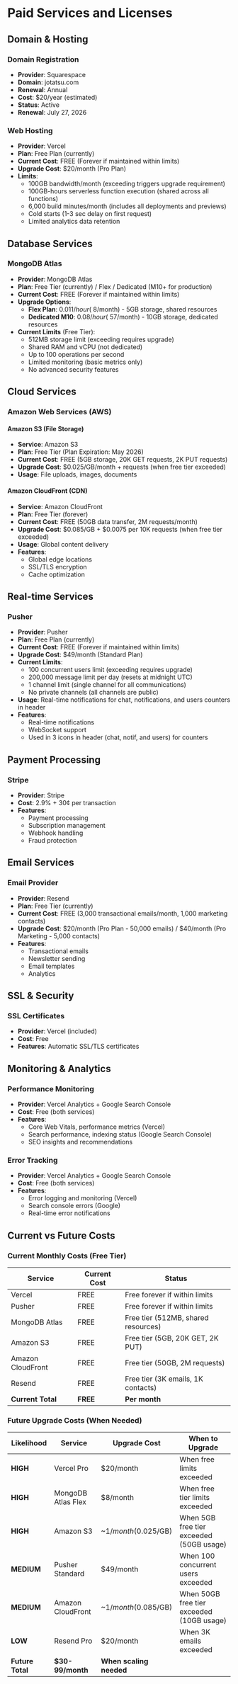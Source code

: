 # Paid Services and Licenses

## Domain & Hosting

### Domain Registration
- **Provider**: Squarespace
- **Domain**: jotatsu.com
- **Renewal**: Annual
- **Cost**: $20/year (estimated)
- **Status**: Active
- **Renewal**: July 27, 2026

### Web Hosting
- **Provider**: Vercel
- **Plan**: Free Plan (currently)
- **Current Cost**: FREE (Forever if maintained within limits)
- **Upgrade Cost**: $20/month (Pro Plan)
- **Limits**: 
  - 100GB bandwidth/month (exceeding triggers upgrade requirement)
  - 100GB-hours serverless function execution (shared across all functions)
  - 6,000 build minutes/month (includes all deployments and previews)
  - Cold starts (1-3 sec delay on first request)
  - Limited analytics data retention

## Database Services

### MongoDB Atlas
- **Provider**: MongoDB Atlas
- **Plan**: Free Tier (currently) / Flex / Dedicated (M10+ for production)
- **Current Cost**: FREE (Forever if maintained within limits)
- **Upgrade Options**:
  - **Flex Plan**: $0.011/hour (~$8/month) - 5GB storage, shared resources
  - **Dedicated M10**: $0.08/hour (~$57/month) - 10GB storage, dedicated resources
- **Current Limits** (Free Tier):
  - 512MB storage limit (exceeding requires upgrade)
  - Shared RAM and vCPU (not dedicated)
  - Up to 100 operations per second
  - Limited monitoring (basic metrics only)
  - No advanced security features

## Cloud Services

### Amazon Web Services (AWS)

#### Amazon S3 (File Storage)
- **Service**: Amazon S3
- **Plan**: Free Tier (Plan Expiration: May 2026)
- **Current Cost**: FREE (5GB storage, 20K GET requests, 2K PUT requests)
- **Upgrade Cost**: $0.025/GB/month + requests (when free tier exceeded)
- **Usage**: File uploads, images, documents

#### Amazon CloudFront (CDN)
- **Service**: Amazon CloudFront
- **Plan**: Free Tier (forever)
- **Current Cost**: FREE (50GB data transfer, 2M requests/month)
- **Upgrade Cost**: $0.085/GB + $0.0075 per 10K requests (when free tier exceeded)
- **Usage**: Global content delivery
- **Features**:
  - Global edge locations
  - SSL/TLS encryption
  - Cache optimization

## Real-time Services

### Pusher
- **Provider**: Pusher
- **Plan**: Free Plan (currently)
- **Current Cost**: FREE (Forever if maintained within limits)
- **Upgrade Cost**: $49/month (Standard Plan)
- **Current Limits**:
  - 100 concurrent users limit (exceeding requires upgrade)
  - 200,000 message limit per day (resets at midnight UTC)
  - 1 channel limit (single channel for all communications)
  - No private channels (all channels are public)
- **Usage**: Real-time notifications for chat, notifications, and users counters in header
- **Features**:
  - Real-time notifications
  - WebSocket support
  - Used in 3 icons in header (chat, notif, and users) for counters

## Payment Processing

### Stripe
- **Provider**: Stripe
- **Cost**: 2.9% + 30¢ per transaction
- **Features**:
  - Payment processing
  - Subscription management
  - Webhook handling
  - Fraud protection

## Email Services

### Email Provider
- **Provider**: Resend
- **Plan**: Free Tier (currently)
- **Current Cost**: FREE (3,000 transactional emails/month, 1,000 marketing contacts)
- **Upgrade Cost**: $20/month (Pro Plan - 50,000 emails) / $40/month (Pro Marketing - 5,000 contacts)
- **Features**:
  - Transactional emails
  - Newsletter sending
  - Email templates
  - Analytics

## SSL & Security

### SSL Certificates
- **Provider**: Vercel (included)
- **Cost**: Free
- **Features**: Automatic SSL/TLS certificates

## Monitoring & Analytics

### Performance Monitoring
- **Provider**: Vercel Analytics + Google Search Console
- **Cost**: Free (both services)
- **Features**: 
  - Core Web Vitals, performance metrics (Vercel)
  - Search performance, indexing status (Google Search Console)
  - SEO insights and recommendations

### Error Tracking
- **Provider**: Vercel Analytics + Google Search Console
- **Cost**: Free (both services)
- **Features**: 
  - Error logging and monitoring (Vercel)
  - Search console errors (Google)
  - Real-time error notifications

## Current vs Future Costs

### Current Monthly Costs (Free Tier)
| Service | Current Cost | Status |
|---------|-------------|---------|
| Vercel | FREE | Free forever if within limits |
| Pusher | FREE | Free forever if within limits |
| MongoDB Atlas | FREE | Free tier (512MB, shared resources) |
| Amazon S3 | FREE | Free tier (5GB, 20K GET, 2K PUT) |
| Amazon CloudFront | FREE | Free tier (50GB, 2M requests) |
| Resend | FREE | Free tier (3K emails, 1K contacts) |
| **Current Total** | **FREE** | **Per month** |

### Future Upgrade Costs (When Needed)
| Likelihood | Service | Upgrade Cost | When to Upgrade |
|-----------|---------|-------------|-----------------|
| **HIGH** | Vercel Pro | $20/month | When free limits exceeded |
| **HIGH** | MongoDB Atlas Flex | $8/month | When free tier limits exceeded |
| **HIGH** | Amazon S3 | ~$1/month ($0.025/GB) | When 5GB free tier exceeded (50GB usage) |
| **MEDIUM** | Pusher Standard | $49/month | When 100 concurrent users exceeded |
| **MEDIUM** | Amazon CloudFront | ~$1/month ($0.085/GB) | When 50GB free tier exceeded (10GB usage) |
| **LOW** | Resend Pro | $20/month | When 3K emails exceeded |
| **Future Total** | **$30-99/month** | **When scaling needed** |
